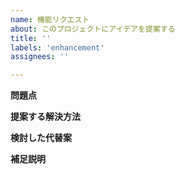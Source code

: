 ```yaml
---
name: 機能リクエスト
about: このプロジェクトにアイデアを提案する
title: ''
labels: 'enhancement'
assignees: ''

---
```


**問題点**
<!-- 何が問題なのか、明確かつ簡潔に説明してください。例：私はいつも、[...]の時にイライラします。 -->

**提案する解決方法**
<!-- 実現したいことを、明確かつ簡潔に説明してください。 -->

**検討した代替案**
<!-- 検討した代替案や機能について、明確かつ簡潔に説明してください。 -->

**補足説明**
<!-- この機能リクエストに関するその他の補足やスクリーンショットは、ここに追加してください。 -->
